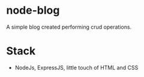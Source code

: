 # node-blog

A simple blog created performing crud operations.
# Stack
- NodeJs, ExpressJS, little touch of HTML and CSS